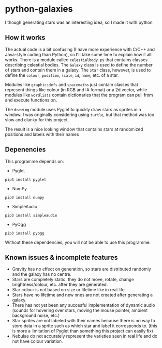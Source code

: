 # python-galaxies
I though generating stars was an interesting idea, so I made it with python

## How it works
The actual code is a bit confusing (I have more experience with C/C++ and Java-style coding than Python), so I'll take some time to explain how it all works.
There is a module called `celestialbody.py` that contains classes describing celestial bodies. The `Galaxy` class is used to define the number of stars and contain them in a galaxy. The `Star` class, however, is used to define the `colour`, `position`, `scale`, `id`, `name`, etc. of a star.

Modules like `graphicsdefs` and `spacemaths` just contain classes that represent things like colour (in RGB and IA format) or a 2d vector, while modules like `wordlists` contain dictionaries that the program can pull from and execute functions on.

The `drawing` module uses Pyglet to quickly draw stars as sprites in a window. I was originally considering using `turtle`, but that method was too slow and clunky for this project.

The result is a nice looking window that contains stars at randomized positions and labels with their names

## Depenencies
This programme depends on:
* Pyglet

`pip3 install pyglet`
* NumPy

`pip3 install numpy`
* SimpleAudio

`pip3 install simpleaudio`
* PyOgg

`pip3 install pyogg`

Without these dependencies, you will not be able to use this programme.

## Known issues & incomplete features
* Gravity has no effect on generation, so stars are distributed randomly and the galaxy has no centre.
* Stars are completely static. they do not move, rotate, change brightness/colour, etc. after they are generated.
* Star colour is not based on size or lifetime like in real life.
* Stars have no lifetime and new ones are not created after generating a galaxy.
* There has not yet been any succesful implementation of dynamic audio (sounds for hovering over stars, moving the mouse pointer, ambient background noise, etc.)
* Star sprites are not labeled with their names because there is no way to store data in a sprite such as which star and label it corresponds to. (this is more a limitation of Pyglet than something this project can easily fix)
* Nebulae do not accurately represent the varieties seen in real life and do not have colour variation.
